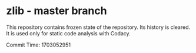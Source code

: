 # zlib - master branch

This repository contains frozen state of the repository.
Its history is cleared. It is used only for static code
analysis with Codacy.

Commit Time: 1703052951